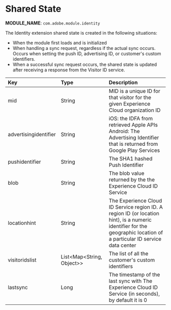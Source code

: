 # Shared State

**MODULE\_NAME**: `com.adobe.module.identity`

The Identity extension shared state is created in the following situations:

* When the module first loads and is initialized
* When handling a sync request, regardless if the actual sync occurs. Occurs when setting the push ID, advertising ID, or customer's custom identifiers.
* When a successful sync request occurs, the shared state is updated after receiving a response from the Visitor ID service.

| Key | Type | Description |
| :--- | :--- | :--- |
| mid | String | MID is a unique ID for that visitor for the given Experience Cloud organization ID |
| advertisingidentifier | String | iOS: the IDFA from retrieved Apple APIs<br />Android: The Advertising Identifier that is returned from Google Play Services |
| pushidentifier | String | The SHA1 hashed Push Identifier |
| blob | String | The blob value returned by the the Experience Cloud ID Service |
| locationhint | String | The Experience Cloud ID Service region ID. A region ID \(or location hint\), is a numeric identifier for the geographic location of a particular ID service data center |
| visitoridslist | List<Map<String, Object>> | The list of all the customer's custom identifiers |
| lastsync | Long | The timestamp of the last  sync with The Experience Cloud ID Service (in seconds), by default it is 0 |


